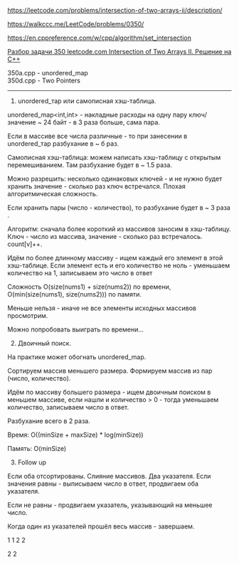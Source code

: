 https://leetcode.com/problems/intersection-of-two-arrays-ii/description/

https://walkccc.me/LeetCode/problems/0350/

https://en.cppreference.com/w/cpp/algorithm/set_intersection

[Разбор задачи 350 leetcode.com Intersection of Two Arrays II. Решение на C++](https://www.youtube.com/watch?v=QgsZ3BI1Xc8&ab_channel=3.5%D0%B7%D0%B0%D0%B4%D0%B0%D1%87%D0%B8%D0%B2%D0%BD%D0%B5%D0%B4%D0%B5%D0%BB%D1%8E)

350a.cpp - unordered_map  
350d.cpp - Two Pointers  
_______________

1. unordered_тар или самописная хэш-таблица.

unordered_map<int,int> - накладные расходы на одну пару ключ/значение ~ 24 байт - в 3 раза больше, сама пара.

Если в массиве все числа различные - то при занесении в unordered_тар разбухание в ~ б раз.

Самописная хэш-таблица: можем написать хэш-таблицу с открытым перемешиванием. Там разбухание будет в ~ 1.5 раза.

Можно разрешить: несколько одинаковых ключей - и не нужно будет хранить значение - сколько раз ключ встречался. Плохая алгоритмическая сложность.

Если хранить пары (число - количество), то разбухание будет в ~ 3 раза .

Алгоритм: сначала более короткий из массивов заносим в хэш-таблицу. Ключ - число из массива, значение - сколько раз встречалось. count[v]++.

Идём по более длинному массиву - ищем каждый его элемент в этой хэш-таблице. 
Если элемент есть и его количество не ноль - уменьшаем количество на 1, записываем это число в ответ

Сложность O(size(nums1) + size(nums2)) по времени,  
O(min(size(nums1), size(nums2))) по памяти.

Меньше нельзя - иначе не все элементы исходных массивов просмотрим.

Можно попробовать выиграть по времени...

2. Двоичный поиск.

На практике может обогнать unordered_map.

Сортируем массив меньшего размера. Формируем массив из пар (число, количество).

Идём по массиву большего размера - ищем двоичным поиском в меньшем массиве, 
если нашли и количество > 0 - тогда уменьшаем количество, записываем число в ответ.

Разбухание всего в 2 раза.

Время: O((minSize + maxSize) * log(minSize))

Память: O(minSize)

3. Follow up

Если оба отсортированы. Слияние массивов. Два указателя. 
Если значения равны - выписываем число в ответ, продвигаем оба указателя.

Если не равны - продвигаем указатель, указывающий на меньшее число.

Когда один из указателей прошёл весь массив - завершаем.

1 1 2 2 
 
2 2
